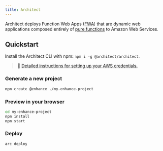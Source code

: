 ```yaml
---
title: Architect
---
```


Architect deploys Function Web Apps ([FWA](https://fwa.dev)) that are dynamic web applications composed entirely of [pure functions](https://en.wikipedia.org/wiki/Pure_function) to Amazon Web Services.

## Quickstart

Install the Architect CLI with npm: `npm i -g @architect/architect`. 

> 🔬 [Detailed instructions for setting up your AWS credentials.](https://arc.codes/docs/en/get-started/detailed-aws-setup)

### Generate a new project

```bash
npm create @enhance ./my-enhance-project
```

### Preview in your browser

```bash
cd my-enhance-project
npm install
npm start
```

### Deploy

```bash
arc deploy
```
